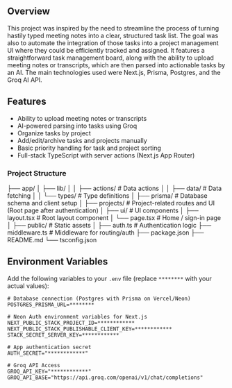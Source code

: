 ## Overview

This project was inspired by the need to streamline the process of turning hastily typed meeting notes into a clear, structured task list. The goal was also to automate the integration of those tasks into a project management UI where they could be efficiently tracked and assigned. It features a straightforward task management board, along with the ability to upload meeting notes or transcripts, which are then parsed into actionable tasks by an AI. The main technologies used were Next.js, Prisma, Postgres, and the Groq AI API.

## Features

- Ability to upload meeting notes or transcripts
- AI-powered parsing into tasks using Groq
- Organize tasks by project
- Add/edit/archive tasks and projects manually
- Basic priority handling for task and project sorting
- Full-stack TypeScript with server actions (Next.js App Router)

### Project Structure

├── app/
│   ├── lib/
│   │   ├── actions/           # Data actions
│   │   ├── data/              # Data fetching
│   │   └── types/             # Type definitions
│   ├── prisma/                # Database schema and client setup
│   ├── projects/              # Project-related routes and UI (Root page after authentication)
│   ├── ui/                    # UI components
│   ├── layout.tsx             # Root layout component
│   └── page.tsx               # Home / sign-in page
│
├── public/                    # Static assets
│
├── auth.ts                    # Authentication logic
├── middleware.ts              # Middleware for routing/auth
├── package.json
├── README.md
└── tsconfig.json

## Environment Variables

Add the following variables to your `.env` file (replace `********` with your actual values):

```env
# Database connection (Postgres with Prisma on Vercel/Neon)
POSTGRES_PRISMA_URL=********

# Neon Auth environment variables for Next.js
NEXT_PUBLIC_STACK_PROJECT_ID=************
NEXT_PUBLIC_STACK_PUBLISHABLE_CLIENT_KEY=************
STACK_SECRET_SERVER_KEY=************

# App authentication secret
AUTH_SECRET="************"

# Groq API Access
GROQ_API_KEY="************"
GROQ_API_BASE="https://api.groq.com/openai/v1/chat/completions"